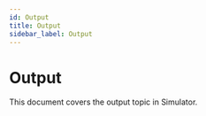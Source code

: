 ```yaml
---
id: Output
title: Output
sidebar_label: Output
---
```


# Output

This document covers the output topic in Simulator.